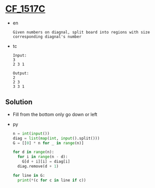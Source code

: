 # [CF_1517C](https://codeforces.com/contest/1517/C)

* en

  ```en
  Given numbers on diagnal, split board into regions with size corresponding diagnal's number
  ```

* tc

  ```tc
  Input:
  3
  2 3 1

  Output:
  2
  2 3
  3 3 1
  ```

## Solution

* Fill from the bottom only go down or left

* py

  ```py
  n = int(input())
  diag = list(map(int, input().split()))
  G = [[0] * n for _ in range(n)]

  for d in range(n):
    for i in range(n - d):
      G[d + i][i] = diag[i]
    diag.remove(d + 1)

  for line in G:
    print(*(c for c in line if c))
  ```
